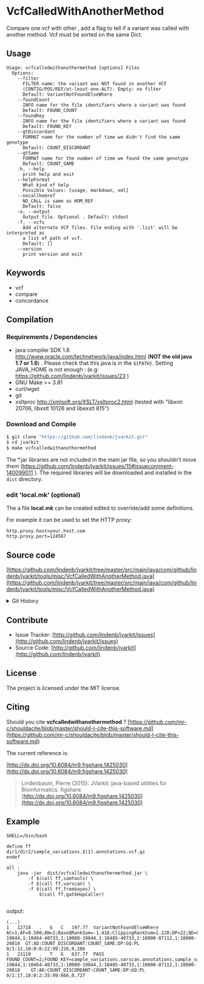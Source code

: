 # VcfCalledWithAnotherMethod

Compare one vcf with other , add a flag to tell if a variant was called with another method. Vcf must be sorted on the same Dict.


## Usage

```
Usage: vcfcalledwithanothermethod [options] Files
  Options:
    --filter
      FILTER name: the variant was NOT found in another VCF 
      (CONTIG/POS/REF/at-least-one-ALT). Empty: no filter
      Default: VariantNotFoundElseWhere
    --foundCount
      INFO name for the file identifiers where a variant was found
      Default: FOUND_COUNT
    --foundKey
      INFO name for the file identifiers where a variant was found
      Default: FOUND_KEY
    --gtDiscordant
      FORMAT name for the number of time we didn't find the same genotype
      Default: COUNT_DISCORDANT
    --gtSame
      FORMAT name for the number of time we found the same genotype
      Default: COUNT_SAME
    -h, --help
      print help and exit
    --helpFormat
      What kind of help
      Possible Values: [usage, markdown, xml]
    --nocallhomref
      NO_CALL is same as HOM_REF
      Default: false
    -o, --output
      Output file. Optional . Default: stdout
    -f, --vcfs
      Add alternate VCF files. File ending with '.list' will be interpreted as 
      a list of path of vcf.
      Default: []
    --version
      print version and exit

```


## Keywords

 * vcf
 * compare
 * concordance


## Compilation

### Requirements / Dependencies

* java compiler SDK 1.8 http://www.oracle.com/technetwork/java/index.html (**NOT the old java 1.7 or 1.6**) . Please check that this java is in the `${PATH}`. Setting JAVA_HOME is not enough : (e.g: https://github.com/lindenb/jvarkit/issues/23 )
* GNU Make >= 3.81
* curl/wget
* git
* xsltproc http://xmlsoft.org/XSLT/xsltproc2.html (tested with "libxml 20706, libxslt 10126 and libexslt 815")


### Download and Compile

```bash
$ git clone "https://github.com/lindenb/jvarkit.git"
$ cd jvarkit
$ make vcfcalledwithanothermethod
```

The *.jar libraries are not included in the main jar file, so you shouldn't move them (https://github.com/lindenb/jvarkit/issues/15#issuecomment-140099011 ).
The required libraries will be downloaded and installed in the `dist` directory.

### edit 'local.mk' (optional)

The a file **local.mk** can be created edited to override/add some definitions.

For example it can be used to set the HTTP proxy:

```
http.proxy.host=your.host.com
http.proxy.port=124567
```
## Source code 

[https://github.com/lindenb/jvarkit/tree/master/src/main/java/com/github/lindenb/jvarkit/tools/misc/VcfCalledWithAnotherMethod.java](https://github.com/lindenb/jvarkit/tree/master/src/main/java/com/github/lindenb/jvarkit/tools/misc/VcfCalledWithAnotherMethod.java)


<details>
<summary>Git History</summary>

```
Thu Jun 29 17:31:10 2017 +0200 ; cont ; https://github.com/lindenb/jvarkit/commit/1aac040bed918f89b1ce68b2c8f7a0c6d5cfddd0
Fri Jun 23 16:37:51 2017 +0200 ; alt vs homref ; https://github.com/lindenb/jvarkit/commit/9ef5f8c8d0b33994515b0faac60e84b275ab34eb
Thu Jun 15 15:30:26 2017 +0200 ; update vcfcalledwithanothermethod, vcfucsc ; https://github.com/lindenb/jvarkit/commit/0efbf47c1a7be8ee9b0a6e2e1dbfd82ae0f8508f
Tue Jun 6 18:06:17 2017 +0200 ; postponed vcf ; https://github.com/lindenb/jvarkit/commit/bcd52318caf3cd76ce8662485ffaacaabde97caf
Sun Jun 4 21:53:22 2017 +0200 ; writing bcf ; https://github.com/lindenb/jvarkit/commit/784fdac37cd7e6eca04e35d0a3ddad8637826b4a
Mon May 22 17:20:59 2017 +0200 ; moving to jcommaner ; https://github.com/lindenb/jvarkit/commit/60cbfa764f7f5bacfdb78e48caf8f9b66e53a6a0
Fri May 5 15:06:21 2017 +0200 ; cont ; https://github.com/lindenb/jvarkit/commit/4d2bbfed84609bdf14eb1b14a35ab24eb8ad5b26
Fri Feb 12 17:17:38 2016 +0100 ; cont ; https://github.com/lindenb/jvarkit/commit/c613240c7f1a266ee7e60083ac906c24588bb4f5
```

</details>

## Contribute

- Issue Tracker: [http://github.com/lindenb/jvarkit/issues](http://github.com/lindenb/jvarkit/issues)
- Source Code: [http://github.com/lindenb/jvarkit](http://github.com/lindenb/jvarkit)

## License

The project is licensed under the MIT license.

## Citing

Should you cite **vcfcalledwithanothermethod** ? [https://github.com/mr-c/shouldacite/blob/master/should-I-cite-this-software.md](https://github.com/mr-c/shouldacite/blob/master/should-I-cite-this-software.md)

The current reference is:

[http://dx.doi.org/10.6084/m9.figshare.1425030](http://dx.doi.org/10.6084/m9.figshare.1425030)

> Lindenbaum, Pierre (2015): JVarkit: java-based utilities for Bioinformatics. figshare.
> [http://dx.doi.org/10.6084/m9.figshare.1425030](http://dx.doi.org/10.6084/m9.figshare.1425030)


## Example


```make
SHELL=/bin/bash

define ff
dir1/dir2/sample_variations.$(1).annotations.vcf.gz
endef

all :
	java -jar  dist/vcfcalledwithanothermethod.jar \
		-f $(call ff,samtools) \
		-f $(call ff,varscan) \
		-f $(call ff,freebayes) \
			$(call ff,gatkHapCaller)
	
```

output:

```
(...)
1	12718	.	G	C	197.77	VariantNotFoundElseWhere	AC=1;AF=0.500;AN=2;BaseQRankSum=-1.418;ClippingRankSum=1.220;DP=22;QD=8.99;ReadPosRankSum=1.022;SEGDUP=1:10485-19844,1:10464-40733,1:10000-19844,1:10485-40733,1:10000-87112,1:10000-20818	GT:AD:COUNT_DISCORDANT:COUNT_SAME:DP:GQ:PL	0/1:12,10:0:0:22:99:226,0,286
1	23119	.	T	G	637.77	PASS	FOUND_COUNT=2;FOUND_KEY=sample_variations.varscan.annotations,sample_variations.samtools.annotations;FS=34.631;GERP_SCORE=-0.558;MLEAC=1;MLEAF=0.500;MQ=25.98;MQ0=0;MQRankSum=-2.888;POLYX=1;PRED=uc010nxq.1|||||intron_variant;QD=18.22;ReadPosRankSum=1.634;SEGDUP=1:10485-19844,1:10464-40733,1:10000-19844,1:10485-40733,1:10000-87112,1:10000-20818	GT:AD:COUNT_DISCORDANT:COUNT_SAME:DP:GQ:PL	0/1:17,18:0:2:35:99:666,0,727

```



